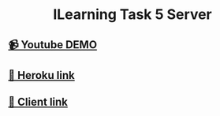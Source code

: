 <h1 align="center">ILearning Task 5 Server</h1>

## [📹 Youtube DEMO]()

## [🚀 Heroku link]()

## [🔗 Client link]()
